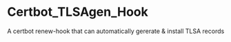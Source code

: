 # Certbot_TLSAgen_Hook
A certbot renew-hook that can automatically gererate &amp; install TLSA records
